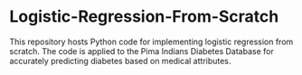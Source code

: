 # Logistic-Regression-From-Scratch
 This repository hosts Python code for implementing logistic regression from scratch. The code is applied to the Pima Indians Diabetes Database for accurately predicting diabetes based on medical attributes.
